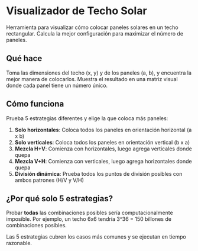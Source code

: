 # Visualizador de Techo Solar

Herramienta para visualizar cómo colocar paneles solares en un techo rectangular. Calcula la mejor configuración para maximizar el número de paneles.

## Qué hace

Toma las dimensiones del techo (x, y) y de los paneles (a, b), y encuentra la mejor manera de colocarlos. Muestra el resultado en una matriz visual donde cada panel tiene un número único.

## Cómo funciona

Prueba 5 estrategias diferentes y elige la que coloca más paneles:

1. **Solo horizontales**: Coloca todos los paneles en orientación horizontal (a x b)
2. **Solo verticales**: Coloca todos los paneles en orientación vertical (b x a)
3. **Mezcla H+V**: Comienza con horizontales, luego agrega verticales donde quepa
4. **Mezcla V+H**: Comienza con verticales, luego agrega horizontales donde quepa
5. **División dinámica**: Prueba todos los puntos de división posibles con ambos patrones (H/V y V/H)

## ¿Por qué solo 5 estrategias?

Probar **todas** las combinaciones posibles sería computacionalmente imposible. Por ejemplo, un techo 6x6 tendría 3^36 = 150 billones de combinaciones posibles.

Las 5 estrategias cubren los casos más comunes y se ejecutan en tiempo razonable.